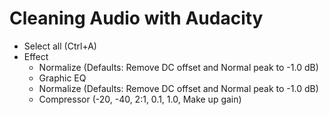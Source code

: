 # Cleaning Audio with Audacity

* Select all (Ctrl+A)
* Effect
  * Normalize (Defaults: Remove DC offset and Normal peak to -1.0 dB)
  * Graphic EQ
  * Normalize (Defaults: Remove DC offset and Normal peak to -1.0 dB)
  * Compressor (-20, -40, 2:1, 0.1, 1.0, Make up gain)
  